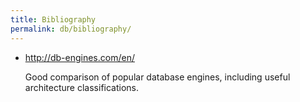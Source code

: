 ```yaml
---
title: Bibliography
permalink: db/bibliography/
---
```


-   <http://db-engines.com/en/>

    Good comparison of popular database engines, including useful architecture classifications.
